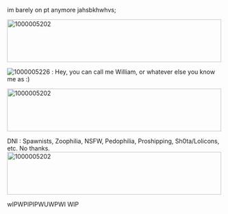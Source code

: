 im barely on pt anymore jahsbkhwhvs;

<img width="500" height="100" alt="1000005202" src="https://github.com/user-attachments/assets/0e0325be-8f2e-4adf-89ac-8b9e2642dc48" />

![1000005226](https://github.com/user-attachments/assets/a03e96bd-618c-4319-b411-ecf8b844c94e) :
Hey, you can call me William, or whatever else you know me as :)

<img width="500" height="100" alt="1000005202" src="https://github.com/user-attachments/assets/0e0325be-8f2e-4adf-89ac-8b9e2642dc48" />

DNI : Spawnists, Zoophilia, NSFW, Pedophilia, Proshipping, Sh0ta/Lolicons, etc. No thanks.
<img width="500" height="100" alt="1000005202" src="https://github.com/user-attachments/assets/0e0325be-8f2e-4adf-89ac-8b9e2642dc48" />

wIPWPIPIPWUWPWI WIP

<!--
**maymadnness/Maymadnness** is a ✨ _special_ ✨ repository because its `README.md` (this file) appears on your GitHub profile.

Here are some ideas to get you started:

- 🔭 I’m currently working on ...
- 🌱 I’m currently learning ...
- 👯 I’m looking to collaborate on ...
- 🤔 I’m looking for help with ...
- 💬 Ask me about ...
- 📫 How to reach me: ...
- 😄 Pronouns: ...
- ⚡ Fun fact: ...
-->
